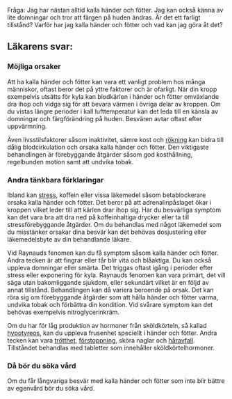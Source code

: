 Fråga: Jag har nästan alltid kalla händer och fötter. Jag kan också känna av lite domningar och tror att färgen på huden ändras. Är det ett farligt tillstånd? Varför har jag kalla händer och fötter och vad kan jag göra åt det?

Läkarens svar:
--------------

### Möjliga orsaker

Att ha kalla händer och fötter kan vara ett vanligt problem hos många människor, oftast beror det på yttre faktorer och är ofarligt. När din kropp exempelvis utsätts för kyla kan blodkärlen i händer och fötter omväxlande dra ihop och vidga sig för att bevara värmen i övriga delar av kroppen. Om du vistas längre perioder i kall lufttemperatur kan det leda till en känsla av domningar och färgförändring på huden. Besvären avtar oftast efter uppvärmning.

Även livsstilsfaktorer såsom inaktivitet, sämre kost och [rökning](https://www.kry.se/fakta/ovrigt/rokning/ "rokning") kan bidra till dålig blodcirkulation och orsaka kalla händer och fötter. Den viktigaste behandlingen är förebyggande åtgärder såsom god kosthållning, regelbunden motion samt att undvika tobak.

### Andra tänkbara förklaringar

Ibland kan [stress](https://www.kry.se/fakta/psykiatri-och-psykologi/stress/ "stress"), koffein eller vissa läkemedel såsom betablockerare orsaka kalla händer och fötter. Det beror på att adrenalinpåslaget ökar i kroppen vilket leder till att kärlen drar ihop sig. Har du besvärliga symptom kan det vara bra att dra ned på koffeinhaltiga drycker eller ta till stressförebyggande åtgärder. Om du behandlas med något läkemedel som du misstänker orsakar dina besvär kan det behövas dosjustering eller läkemedelsbyte av din behandlande läkare.

Vid Raynauds fenomen kan du få symptom såsom kalla händer och fötter. Andra tecken är att fingrar eller tår blir vita och blåaktiga. Du kan också uppleva domningar eller smärta. Det triggas oftast igång i perioder efter stress eller exponering för kyla. Raynauds fenomen kan vara primärt, det vill säga utan bakomliggande sjukdom, eller sekundärt vilket är en följd av annat tillstånd. Behandlingen kan då variera beroende på orsak. Det kan röra sig om förebyggande åtgärder som att hålla händer och fötter varma, undvika tobak och förbättra din kondition. Vid svårare symptom kan det behövas exempelvis nitroglycerinkräm.

Om du har för låg produktion av hormoner från sköldkörteln, så kallad [hypotyreos](https://www.kry.se/fakta/hormonella-sjukdomar/hypotyreos/ "hypotyreos"), kan du uppleva frusenhet speciellt i händer och fötter. Andra tecken kan vara [trötthet](https://www.kry.se/fakta/ovrigt/trotthet/ "trotthet"), [förstoppning](https://www.kry.se/fakta/mage-och-tarm/forstoppning/ "forstoppning"), sköra naglar och [håravfall](https://www.kry.se/fakta/ovrigt/haravfall/ "haravfall"). Tillståndet behandlas med tabletter som innehåller sköldkörtelhormoner.

### Då bör du söka vård

Om du får långvariga besvär med kalla händer och fötter som inte blir bättre av egenvård bör du söka vård.